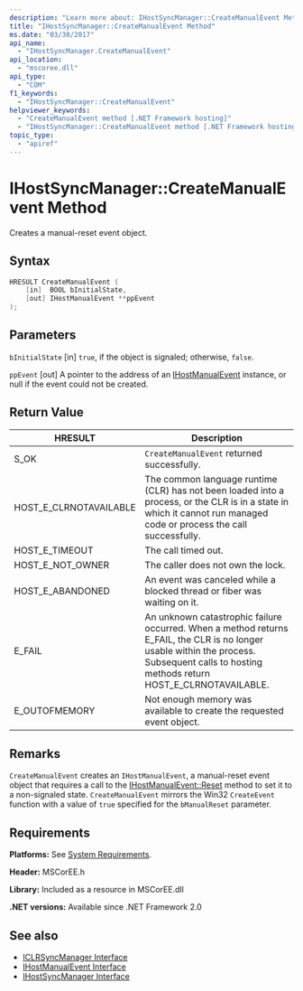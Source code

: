 ```yaml
---
description: "Learn more about: IHostSyncManager::CreateManualEvent Method"
title: "IHostSyncManager::CreateManualEvent Method"
ms.date: "03/30/2017"
api_name:
  - "IHostSyncManager.CreateManualEvent"
api_location:
  - "mscoree.dll"
api_type:
  - "COM"
f1_keywords:
  - "IHostSyncManager::CreateManualEvent"
helpviewer_keywords:
  - "CreateManualEvent method [.NET Framework hosting]"
  - "IHostSyncManager::CreateManualEvent method [.NET Framework hosting]"
topic_type:
  - "apiref"
---
```

# IHostSyncManager::CreateManualEvent Method

Creates a manual-reset event object.

## Syntax

```cpp
HRESULT CreateManualEvent (
    [in]  BOOL bInitialState,
    [out] IHostManualEvent **ppEvent
);
```

## Parameters

 `bInitialState`
 [in] `true`, if the object is signaled; otherwise, `false`.

 `ppEvent`
 [out] A pointer to the address of an [IHostManualEvent](ihostmanualevent-interface.md) instance, or null if the event could not be created.

## Return Value

|HRESULT|Description|
|-------------|-----------------|
|S_OK|`CreateManualEvent` returned successfully.|
|HOST_E_CLRNOTAVAILABLE|The common language runtime (CLR) has not been loaded into a process, or the CLR is in a state in which it cannot run managed code or process the call successfully.|
|HOST_E_TIMEOUT|The call timed out.|
|HOST_E_NOT_OWNER|The caller does not own the lock.|
|HOST_E_ABANDONED|An event was canceled while a blocked thread or fiber was waiting on it.|
|E_FAIL|An unknown catastrophic failure occurred. When a method returns E_FAIL, the CLR is no longer usable within the process. Subsequent calls to hosting methods return HOST_E_CLRNOTAVAILABLE.|
|E_OUTOFMEMORY|Not enough memory was available to create the requested event object.|

## Remarks

 `CreateManualEvent` creates an `IHostManualEvent`, a manual-reset event object that requires a call to the [IHostManualEvent::Reset](ihostmanualevent-reset-method.md) method to set it to a non-signaled state. `CreateManualEvent` mirrors the Win32 `CreateEvent` function with a value of `true` specified for the `bManualReset` parameter.

## Requirements

 **Platforms:** See [System Requirements](../../../framework/get-started/system-requirements.md).

 **Header:** MSCorEE.h

 **Library:** Included as a resource in MSCorEE.dll

 **.NET versions:** Available since .NET Framework 2.0

## See also

- [ICLRSyncManager Interface](iclrsyncmanager-interface.md)
- [IHostManualEvent Interface](ihostmanualevent-interface.md)
- [IHostSyncManager Interface](ihostsyncmanager-interface.md)
